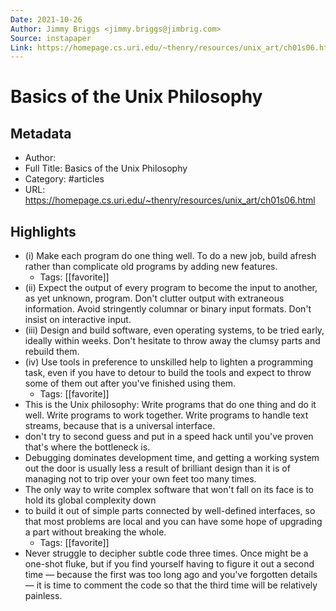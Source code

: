```yaml
---
Date: 2021-10-26
Author: Jimmy Briggs <jimmy.briggs@jimbrig.com>
Source: instapaper
Link: https://homepage.cs.uri.edu/~thenry/resources/unix_art/ch01s06.html
---
```

# Basics of the Unix Philosophy

## Metadata
- Author: 
- Full Title: Basics of the Unix Philosophy
- Category: #articles
- URL: https://homepage.cs.uri.edu/~thenry/resources/unix_art/ch01s06.html

## Highlights
- (i) Make each program do one thing well. To do a new job, build afresh rather than complicate old programs by adding new features.
    - Tags: [[favorite]] 
- (ii) Expect the output of every program to become the input to another, as yet unknown, program. Don't clutter output with extraneous information. Avoid stringently columnar or binary input formats. Don't insist on interactive input.
- (iii) Design and build software, even operating systems, to be tried early, ideally within weeks. Don't hesitate to throw away the clumsy parts and rebuild them.
- (iv) Use tools in preference to unskilled help to lighten a programming task, even if you have to detour to build the tools and expect to throw some of them out after you've finished using them.
    - Tags: [[favorite]] 
- This is the Unix philosophy: Write programs that do one thing and do it well. Write programs to work together. Write programs to handle text streams, because that is a universal interface.
- don't try to second guess and put in a speed hack until you've proven that's where the bottleneck is.
- Debugging dominates development time, and getting a working system out the door is usually less a result of brilliant design than it is of managing not to trip over your own feet too many times.
- The only way to write complex software that won't fall on its face is to hold its global complexity down
- to build it out of simple parts connected by well-defined interfaces, so that most problems are local and you can have some hope of upgrading a part without breaking the whole.
    - Tags: [[favorite]] 
- Never struggle to decipher subtle code three times. Once might be a one-shot fluke, but if you find yourself having to figure it out a second time — because the first was too long ago and you've forgotten details — it is time to comment the code so that the third time will be relatively painless.
